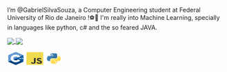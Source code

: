 I’m @GabrielSilvaSouza, a Computer Engineering student at Federal University of Rio de Janeiro !⚽🚋
I'm really into Machine Learning, specially in languages like python, c# and the so feared JAVA.

<a href="https://github.com/GabrielSilvaSouza/GabrielSilvaSouza/github-readme-stats">
  <img align="center" img height="195em" src="https://github-readme-stats.vercel.app/api?username=lucas-inocencio&show_icons=true&theme=dark#gh-dark-mode-only" />
</a>
<a href="https://github.com/GabrielSilvaSouza/convoychat">
  <img align="center" img height="195em" src="https://github-readme-stats.vercel.app/api/top-langs/?username=lucas-inocencio&layout=compact&theme=dark&hide=jupyter%20notebook">
</a>

<div style="display: inline_block"><br>
  <img align="center" height="30" width="40" src="https://raw.githubusercontent.com/devicons/devicon/master/icons/cplusplus/cplusplus-original.svg">
  <img align="center" height="30" width="40" src="https://raw.githubusercontent.com/devicons/devicon/master/icons/javascript/javascript-original.svg">
  <img align="center" height="30" width="40" src="https://raw.githubusercontent.com/devicons/devicon/master/icons/python/python-original.svg">
  <!--
  <img align="center" height="30" width="40" src="https://raw.githubusercontent.com/devicons/devicon/master/icons/c/c-original.svg">
  <img align="center" height="30" width="40" src="https://raw.githubusercontent.com/devicons/devicon/master/icons/html5/html5-original.svg">
  <img align="center" height="30" width="40" src="https://raw.githubusercontent.com/devicons/devicon/master/icons/git/git-original.svg">
  <img align="center" height="30" width="40" src="https://raw.githubusercontent.com/devicons/devicon/master/icons/arduino/arduino-original.svg">
  <img align="center" height="30" width="40" src="https://raw.githubusercontent.com/devicons/devicon/master/icons/microsoftsqlserver/microsoftsqlserver-plain.svg">
  <img align="center" height="30" width="40" src="https://raw.githubusercontent.com/devicons/devicon/master/icons/linux/linux-original.svg">
  <img align="center" height="30" width="40" src="https://raw.githubusercontent.com/devicons/devicon/master/icons/windows8/windows8-original.svg">
  <img align="center" height="30" width="40" src="https://raw.githubusercontent.com/devicons/devicon/master/icons/android/android-original.svg">
  <img align="center" height="30" width="40" src="https://raw.githubusercontent.com/devicons/devicon/master/icons/latex/latex-original.svg">
  <img align="center" height="30" width="40" src="https://raw.githubusercontent.com/devicons/devicon/master/icons/css3/css3-original.svg">
  <img align="center" height="30" width="40" src="https://raw.githubusercontent.com/devicons/devicon/master/icons/nodejs/nodejs-original.svg">
  <img align="center" height="30" width="40" src="https://raw.githubusercontent.com/devicons/devicon/master/icons/numpy/numpy-original.svg">
  <img align="center" height="30" width="40" src="https://raw.githubusercontent.com/devicons/devicon/master/icons/jasmine/jasmine-plain.svg">
  <img align="center" height="30" width="40" src="https://raw.githubusercontent.com/devicons/devicon/master/icons/pandas/pandas-original.svg">
  <img align="center" height="30" width="40" src="https://raw.githubusercontent.com/devicons/devicon/master/icons/vscode/vscode-original.svg">
  <img align="center" height="30" width="40" src="https://raw.githubusercontent.com/devicons/devicon/master/icons/jupyter/jupyter-original.svg">
  <img align="center" height="30" width="40" src="https://raw.githubusercontent.com/devicons/devicon/master/icons/markdown/markdown-original.svg">
  <img align="center" height="30" width="40" src="https://raw.githubusercontent.com/devicons/devicon/master/icons/raspberrypi/raspberrypi-original.svg">
  -->
</div>
